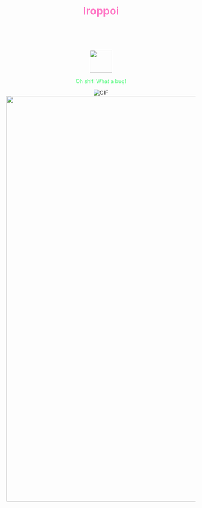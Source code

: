 <div align="center">
<h1 style="color:#ff79c6" >Iroppoi</h1>
  <br>
  <br>
  <br>
  <br>
    <img width="60" height="60" src="https://avatars0.githubusercontent.com/u/1680273?s=460&u=4471b74deb9973096418a93960c664c5ea3bd159&v=4" />
  <br>
  </p>
  <p style="color:#50fa7b">Oh shit! What a bug!</p>
<img alt="GIF" src="https://media.giphy.com/media/hrSFdM4rg8VFpXyz2m/giphy.gif" />
<img width="1080" height="1080" src="https://scontent-lax3-2.cdninstagram.com/v/t51.2885-15/e35/p1080x1080/167184954_886255248774614_5126245532673509900_n.jpg?tp=1&_nc_ht=scontent-lax3-2.cdninstagram.com&_nc_cat=1&_nc_ohc=e0N_np-8Y8QAX9YVFMk&ccb=7-4&oh=556b8bc6577b89c76f2944c137995fe5&oe=608B4147&_nc_sid=4f375e">
  <br>
  <br>
</div>
